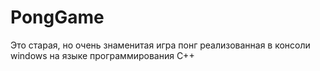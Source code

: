 # PongGame
Это старая, но очень знаменитая игра понг реализованная в консоли windows на языке программирования C++
